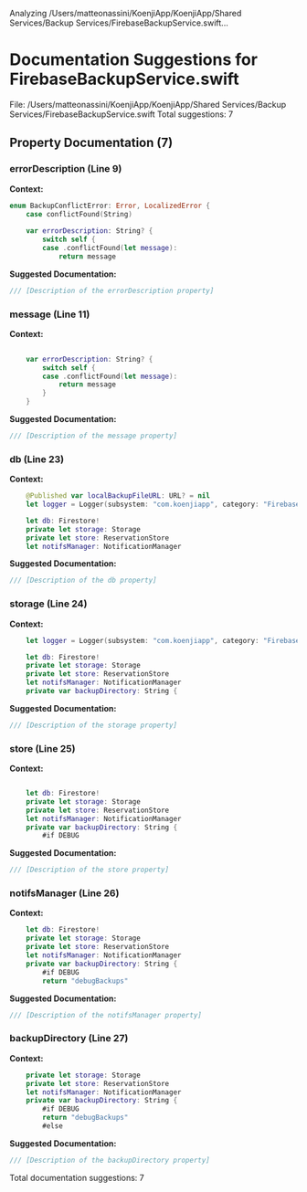 Analyzing /Users/matteonassini/KoenjiApp/KoenjiApp/Shared Services/Backup Services/FirebaseBackupService.swift...
# Documentation Suggestions for FirebaseBackupService.swift

File: /Users/matteonassini/KoenjiApp/KoenjiApp/Shared Services/Backup Services/FirebaseBackupService.swift
Total suggestions: 7

## Property Documentation (7)

### errorDescription (Line 9)

**Context:**

```swift
enum BackupConflictError: Error, LocalizedError {
    case conflictFound(String)
    
    var errorDescription: String? {
        switch self {
        case .conflictFound(let message):
            return message
```

**Suggested Documentation:**

```swift
/// [Description of the errorDescription property]
```

### message (Line 11)

**Context:**

```swift
    
    var errorDescription: String? {
        switch self {
        case .conflictFound(let message):
            return message
        }
    }
```

**Suggested Documentation:**

```swift
/// [Description of the message property]
```

### db (Line 23)

**Context:**

```swift
    @Published var localBackupFileURL: URL? = nil
    let logger = Logger(subsystem: "com.koenjiapp", category: "FirebaseBackupService")

    let db: Firestore!
    private let storage: Storage
    private let store: ReservationStore
    let notifsManager: NotificationManager
```

**Suggested Documentation:**

```swift
/// [Description of the db property]
```

### storage (Line 24)

**Context:**

```swift
    let logger = Logger(subsystem: "com.koenjiapp", category: "FirebaseBackupService")

    let db: Firestore!
    private let storage: Storage
    private let store: ReservationStore
    let notifsManager: NotificationManager
    private var backupDirectory: String {
```

**Suggested Documentation:**

```swift
/// [Description of the storage property]
```

### store (Line 25)

**Context:**

```swift

    let db: Firestore!
    private let storage: Storage
    private let store: ReservationStore
    let notifsManager: NotificationManager
    private var backupDirectory: String {
        #if DEBUG
```

**Suggested Documentation:**

```swift
/// [Description of the store property]
```

### notifsManager (Line 26)

**Context:**

```swift
    let db: Firestore!
    private let storage: Storage
    private let store: ReservationStore
    let notifsManager: NotificationManager
    private var backupDirectory: String {
        #if DEBUG
        return "debugBackups"
```

**Suggested Documentation:**

```swift
/// [Description of the notifsManager property]
```

### backupDirectory (Line 27)

**Context:**

```swift
    private let storage: Storage
    private let store: ReservationStore
    let notifsManager: NotificationManager
    private var backupDirectory: String {
        #if DEBUG
        return "debugBackups"
        #else
```

**Suggested Documentation:**

```swift
/// [Description of the backupDirectory property]
```


Total documentation suggestions: 7

